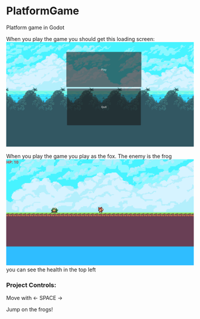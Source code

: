 # PlatformGame
Platform game in Godot


When you play the game you should get this loading screen:
![Alt Text](./loading.png)

When you play the game you play as the fox. The enemy is the frog 
![Alt Text](./play.png)
you can see the health in the top left



### Project Controls:

Move with ← SPACE →

Jump on the frogs!


